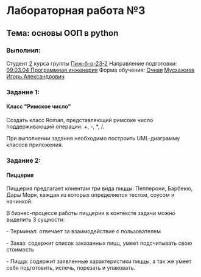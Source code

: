 <h1> Лабораторная работа №3 </h1>
<h2> Тема: основы ООП в python </h2>
<h3>Выполнил:</h3>
Студент <u>2</u> курса группы <u>Пиж-б-о-23-2</u>
Направление подготовки: <u>09.03.04 Программная инженерия</u>
Форма обучения: <u>Очная</u>
<u>Мусхажиев Игорь Александрович</u>

<h3>Задание 1:</h3>
<h4>Класс "Римское число"</h4>
<p>Создать класс Roman, представляющий римсоке число поддерживающий операции: +, -, *, /.</p>
<p>При выполнении задания необходимо построить UML-диаграмму классов приложения.</p>

<h3>Задание 2:</h3>
<h4>Пиццерия</h4>
<p>Пиццерия предлагает клиентам три вида пиццы: Пепперони, Барбекю, Дары Моря, каждая из которых определяется тестом, соусом и начинкой.</p>
<p>В бизнес-процессе работы пиццерии в контексте задачи можно выделить 3 сущности:</p>
<p>- Терминал: отвечает за взаимодействие с пользователем</p>
<p>- Заказ: содержит список заказанных пицц, умеет подсчитывать свою стоимость</p>
<p>- Пицца: содержит заявленные характеристики пиццы, а так же умеет себя подготовить, испечь, порезать и упаковать.</p>
